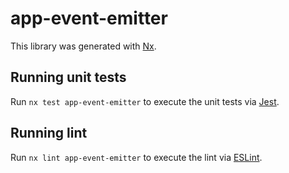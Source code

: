 # app-event-emitter

This library was generated with [Nx](https://nx.dev).

## Running unit tests

Run `nx test app-event-emitter` to execute the unit tests via [Jest](https://jestjs.io).

## Running lint

Run `nx lint app-event-emitter` to execute the lint via [ESLint](https://eslint.org/).
